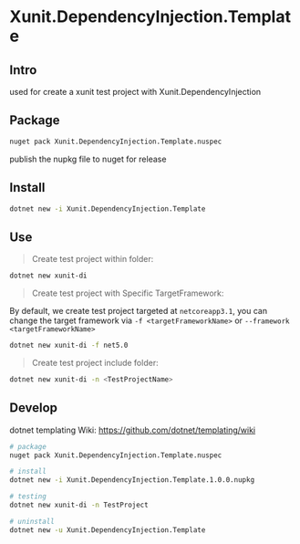 # Xunit.DependencyInjection.Template

## Intro

used for create a xunit test project with Xunit.DependencyInjection

## Package

``` bash
nuget pack Xunit.DependencyInjection.Template.nuspec
```

publish the nupkg file to nuget for release

## Install

``` bash
dotnet new -i Xunit.DependencyInjection.Template
```

## Use

> Create test project within folder:

``` bash
dotnet new xunit-di
```

> Create test project with Specific TargetFramework:

By default, we create test project targeted at `netcoreapp3.1`, you can change the target framework via `-f <targetFrameworkName>` or `--framework <targetFrameworkName>`

``` bash
dotnet new xunit-di -f net5.0
```

> Create test project include folder:

``` bash
dotnet new xunit-di -n <TestProjectName>
```

## Develop

dotnet templating Wiki: <https://github.com/dotnet/templating/wiki>

``` bash
# package
nuget pack Xunit.DependencyInjection.Template.nuspec

# install
dotnet new -i Xunit.DependencyInjection.Template.1.0.0.nupkg

# testing
dotnet new xunit-di -n TestProject

# uninstall
dotnet new -u Xunit.DependencyInjection.Template
```
